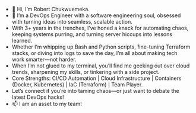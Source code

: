- 👋 Hi, I’m Robert Chukwuemeka.
- 👀 I’m a DevOps Engineer with a software engineering soul, obsessed with turning ideas into seamless, scalable action.
- With 3+ years in the trenches, I’ve honed a knack for automating chaos, keeping systems purring, and turning server hiccups into lessons learned.
- Whether I’m whipping up Bash and Python scripts, fine-tuning Terraform stacks, or diving into logs to save the day, I’m all about making tech work smarter—not harder.
- When I’m not glued to my terminal, you’ll find me geeking out over cloud trends, sharpening my skills, or tinkering with a side project.
- Core Strengths: CI/CD Automation | Cloud Infrastructure | Containers (Docker, Kubernetes) | IaC (Terraform) | Team Player.
- Let’s connect if you’re into taming chaos—or just want to debate the latest DevOps hacks!
- 📫 I am an asset to my team!

<!---
nekerobert/nekerobert is a ✨ special ✨ repository because its `README.md` (this file) appears on your GitHub profile.
You can click the Preview link to take a look at your changes.
--->
